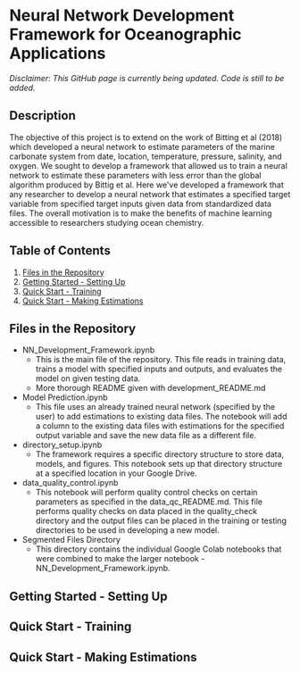 # Neural Network Development Framework for Oceanographic Applications

*Disclaimer: This GitHub page is currently being updated. Code is still to be added.*

## Description
The objective of this project is to extend on the work of Bitting et al (2018) which developed a neural network to estimate parameters of the marine carbonate system from date, location, temperature, pressure, salinity, and oxygen. We sought to develop a framework that allowed us to train a neural network to estimate these parameters with less error than the global algorithm produced by Bittig et al. Here we've developed a framework that any researcher to develop a neural network that estimates a specified target variable from specified target inputs given data from standardized data files. The overall motivation is to make the benefits of machine learning accessible to researchers studying ocean chemistry. 

## Table of Contents
1. [Files in the Repository](#files-in-the-repository)
2. [Getting Started - Setting Up](#getting-started---setting-up)
3. [Quick Start - Training](#quick-start---training)
4. [Quick Start - Making Estimations](#quick-start---making-estimations)

## Files in the Repository
- NN_Development_Framework.ipynb
  - This is the main file of the repository. This file reads in training data, trains a model with specified inputs and outputs, and evaluates the model on given testing data.
  - More thorough README given with development_README.md
- Model Prediction.ipynb
  - This file uses an already trained neural network (specified by the user) to add estimations to existing data files. The notebook will add a column to the existing data files with estimations for the specified output variable and save the new data file as a different file.  
- directory_setup.ipynb
  - The framework requires a specific directory structure to store data, models, and figures. This notebook sets up that directory structure at a specified location in your Google Drive.
- data_quality_control.ipynb
  - This notebook will perform quality control checks on certain parameters as specified in the data_qc_README.md. This file performs quality checks on data placed in the quality_check directory and the output files can be placed in the training or testing directories to be used in developing a new model.
- Segmented Files Directory
  - This directory contains the individual Google Colab notebooks that were combined to make the larger notebook - NN_Development_Framework.ipynb.   

## Getting Started - Setting Up

## Quick Start - Training

## Quick Start - Making Estimations
